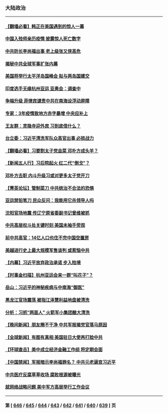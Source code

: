 ### 大陆政治
---
#### [【翻墙必看】韩正在美国遇到的惊人一幕](../../pages/ncid277/n14080447.md) 
#### [中国入殓师亲历疫情 披露惊人死亡数字](../../pages/ncid277/n14080339.md) 
#### [中共防长李尚福出事 老上级张又侠高危](../../pages/ncid277/n14080320.md) 
#### [揭秘中共全球军事扩张内幕](../../pages/ncid277/n14077820.md) 
#### [美国将举行太平洋岛国峰会 拟与两岛国建交](../../pages/ncid277/n14080297.md) 
#### [印度选手无缘杭州亚运 亚奥会：调查中](../../pages/ncid277/n14080275.md) 
#### [争端升级 菲律宾谴责中共在南海设浮动屏障](../../pages/ncid277/n14080222.md) 
#### [专家：3年疫情致地方赤字暴增 中央应补上](../../pages/ncid277/n14080112.md) 
#### [王友群：灵隐寺迎外宾 习到底信什么？](../../pages/ncid277/n14079992.md) 
#### [台立委：习近平清洗军队众高官出事 必损战力](../../pages/ncid277/n14079952.md) 
#### [【翻墙必看】习要割太子党韭菜 邓朴方成头羊？](../../pages/ncid277/n14080033.md) 
#### [【新闻五人行】习后院起火 红二代“倒戈”？](../../pages/ncid277/n14079967.md) 
#### [邓朴方去职 内斗升级习或对更多太子党开刀](../../pages/ncid277/n14079877.md) 
#### [【菁英论坛】管制菜刀 中共统治不合法的恐惧](../../pages/ncid277/n14079964.md) 
#### [亚运禁铅笔刀 民众反问：我能用它杀领导人吗](../../pages/ncid277/n14079959.md) 
#### [沈阳官场地震 传辽宁原省委副书记曾维被抓](../../pages/ncid277/n14079961.md) 
#### [中共高层权斗处关键时刻 美国未袖手旁观](../../pages/ncid277/n14079957.md) 
#### [前中共高官：14亿人口也住不完中国空置房](../../pages/ncid277/n14079941.md) 
#### [美越进行史上最大规模军售谈判 或惹恼中共](../../pages/ncid277/n14079940.md) 
#### [【内幕】习近平放弃政治承诺 步入险境](../../pages/ncid277/n14076921.md) 
#### [【时事金扫描】杭州亚运会来一群“叫花子”？](../../pages/ncid277/n14079875.md) 
#### [岳山：习近平的神秘疾病与中南海“御医”](../../pages/ncid277/n14079861.md) 
#### [黑龙江官场震荡 被指江泽慧利益地盘被清洗](../../pages/ncid277/n14079773.md) 
#### [分析：习抓“两面人” 火箭军小集团酿大清洗](../../pages/ncid277/n14079764.md) 
#### [【晚间新闻】朋友圈不干净 中共军报揭党官落马原因](../../pages/ncid277/n14079755.md) 
#### [【全球新闻】有图有真相 美国驻日大使再打脸中共](../../pages/ncid277/n14079756.md) 
#### [【环球直击】美中成立经济金融工作组 将定期会面](../../pages/ncid277/n14079148.md) 
#### [【中国禁闻】军报暗示李尚福罪名？ 中共元老逼宫习近平](../../pages/ncid277/n14079136.md) 
#### [中共医疗反腐草草收场 腐败根源被曝光](../../pages/ncid277/n14078946.md) 
#### [就网络战略问题 美中军方高层举行工作会议](../../pages/ncid277/n14079590.md) 

---
#### 第 [ [646](./646.md) / [645](./645.md) / [644](./644.md) / [643](./643.md) / [642](./642.md) / [641](./641.md) / [640](./640.md) / [639](./639.md) ] 页
